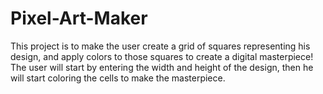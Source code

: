 # Pixel-Art-Maker
This project is to make the user create a grid of squares representing his design, and apply colors to those squares to create a digital masterpiece!
The user will start by entering the width and height of the design, then he will start coloring the cells to make the masterpiece.
